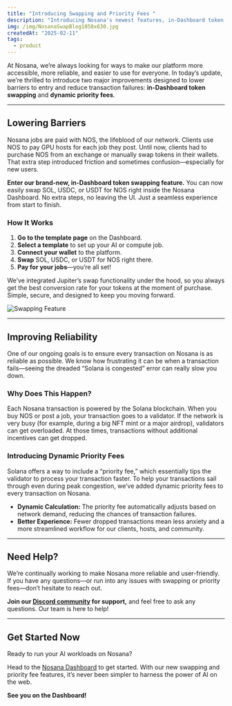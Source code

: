```yaml
---
title: "Introducing Swapping and Priority Fees "
description: "Introducing Nosana's newest features, in-Dashboard token swapping and dynamic priority fees."
img: /img/NosanaSwapBlog1050x630.jpg
createdAt: "2025-02-11"
tags:
  - product
---
```


At Nosana, we’re always looking for ways to make our platform more accessible, more reliable, and easier to use for everyone. In today’s update, we’re thrilled to introduce two major improvements designed to lower barriers to entry and reduce transaction failures: **in-Dashboard token swapping** and **dynamic priority fees**.

---

## Lowering Barriers

Nosana jobs are paid with NOS, the lifeblood of our network. Clients use NOS to pay GPU hosts for each job they post. Until now, clients had to purchase NOS from an exchange or manually swap tokens in their wallets. That extra step introduced friction and sometimes confusion—especially for new users.

**Enter our brand-new, in-Dashboard token swapping feature.** You can now easily swap SOL, USDC, or USDT for NOS right inside the Nosana Dashboard. No extra steps, no leaving the UI. Just a seamless experience from start to finish.

### How It Works

1. **Go to the template page** on the Dashboard.
2. **Select a template** to set up your AI or compute job.
3. **Connect your wallet** to the platform.
4. **Swap** SOL, USDC, or USDT for NOS right there.
5. **Pay for your jobs**—you’re all set!

We’ve integrated Jupiter’s swap functionality under the hood, so you always get the best conversion rate for your tokens at the moment of purchase. Simple, secure, and designed to keep you moving forward.

![Swapping Feature](/img/swap_complete.gif)

---

## Improving Reliability

One of our ongoing goals is to ensure every transaction on Nosana is as reliable as possible. We know how frustrating it can be when a transaction fails—seeing the dreaded “Solana is congested” error can really slow you down.

### Why Does This Happen?

Each Nosana transaction is powered by the Solana blockchain. When you buy NOS or post a job, your transaction goes to a validator. If the network is very busy (for example, during a big NFT mint or a major airdrop), validators can get overloaded. At those times, transactions without additional incentives can get dropped.

### Introducing Dynamic Priority Fees

Solana offers a way to include a “priority fee,” which essentially tips the validator to process your transaction faster. To help your transactions sail through even during peak congestion, we’ve added dynamic priority fees to every transaction on Nosana.

- **Dynamic Calculation:** The priority fee automatically adjusts based on network demand, reducing the chances of transaction failures.
- **Better Experience:** Fewer dropped transactions mean less anxiety and a more streamlined workflow for our clients, hosts, and community.

---

## Need Help?

We’re continually working to make Nosana more reliable and user-friendly. If you have any questions—or run into any issues with swapping or priority fees—don’t hesitate to reach out.

**Join our [Discord community](https://discord.gg/nosana) for support,** and feel free to ask any questions. Our team is here to help!

---

## Get Started Now

Ready to run your AI workloads on Nosana?

Head to the [Nosana Dashboard](https://dashboard.nosana.com) to get started. With our new swapping and priority fee features, it’s never been simpler to harness the power of AI on the web.

**See you on the Dashboard!**
